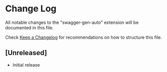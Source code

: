# Change Log

All notable changes to the "swagger-gen-auto" extension will be documented in this file.

Check [Keep a Changelog](http://keepachangelog.com/) for recommendations on how to structure this file.

## [Unreleased]

- Initial release